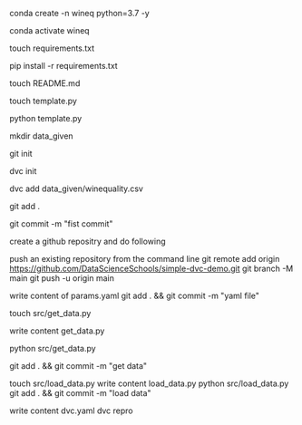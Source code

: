 conda create -n wineq python=3.7 -y

conda activate wineq

touch requirements.txt

pip install -r requirements.txt

touch README.md

touch template.py

python template.py

mkdir data_given

git init

dvc init

dvc add data_given/winequality.csv 

git add .

git commit -m "fist commit"

create a github repositry and do following

push an existing repository from the command line
git remote add origin https://github.com/DataScienceSchools/simple-dvc-demo.git
git branch -M main
git push -u origin main

write content of params.yaml 
git add . && git commit -m "yaml file"

touch src/get_data.py

write content get_data.py

python src/get_data.py

git add . && git commit -m "get data"

touch src/load_data.py
write content load_data.py
python src/load_data.py 
git add . && git commit -m "load data"

write content dvc.yaml 
dvc repro
